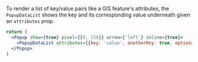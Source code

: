 To render a list of key/value pairs like a GIS feature's attributes, the `PopupDataList` shows the key and its corresponding value underneath given an `attributes` prop.

```jsx
return (
  <Popup show={true} pixel={[0, 150]} arrow={'left'} inline={true}>
    <PopupDataList attributes={{key: 'value', anotherKey: true, optionalKey: null}} />
  </Popup>
)
```
